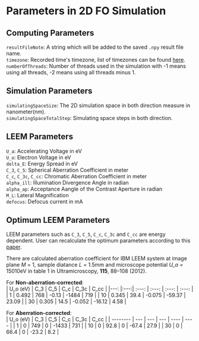 # Parameters in 2D FO Simulation

## Computing Parameters

`resultFileNote`: A string which will be added to the saved `.npy` result file name.  
`timezone`: Recorded time's timezone, list of timezones can be found [here](https://stackoverflow.com/questions/13866926/is-there-a-list-of-pytz-timezones).   
`numberOfThreads`: Number of threads used in the simulation with -1 means using all threads, -2 means using all threads minus 1.

## Simulation Parameters
`simulatingSpaceSize`: The 2D simulation space in both direction measure in nanometer(nm).  
`simulatingSpaceTotalStep`: Simulating space steps in both direction.  

## LEEM Parameters
`U_a`: Accelerating Voltage in eV  
`U_o`: Electron Voltage in eV  
`delta_E`: Energy Spread in eV  
`C_3`, `C_5`: Spherical Aberration Coefficient in meter   
`C_c`, `C_3c`, `C_cc`: Chromatic Aberration Coefficient in meter  
`alpha_ill`: Illumination Divergence Angle in radian  
`alpha_ap`: Acceptance Aangle of the Contrast Aperture in radian  
`M_L`: Lateral Magnification  
`defocus`: Defocus current in mA  

## Optimum LEEM Parameters

LEEM parameters such as `C_3`, `C_5`, `C_c`, `C_3c` and `C_cc` are energy dependent. User can recalculate the optimum parameters according to this [paper](https://www.sciencedirect.com/science/article/abs/pii/S0304399111002294).

There are calculated aberration coefficient for IBM LEEM system at image plane *M* = 1, sample diatance *L* = 1.5mm and microscope potential *U_a* = 15010eV in table 1 in Ultramicroscopy, **115**, 88–108 (2012).

For  **Non-aberration-corrected**:               
| U_o (eV) | C_3   | C_5  | C_c    | C_3c   | C_cc  |
|---:      |:---:| :---: | :---: | :---: | :---: |
| 1        | 0.492 | 768  | -0.13  | -1484  | 719   |
| 10       | 0.345 | 39.4 | -0.075 | -59.37 | 23.09 |
| 30       | 0.305 | 14.5 | -0.052 | -16.12 | 4.58  |

For  **Aberration-corrected**:               
| U_o (eV) | C_3 | C_5  | C_c | C_3c  | C_cc |
| -------- | --- | ---  | --- | ----  | ---- |
| 1        | 0   | 749  | 0   | -1433 | 731  |
| 10       | 0   | 92.8 | 0   | -67.4 | 27.9 |
| 30       | 0   | 66.4 | 0   | -23.2 | 8.2  |


